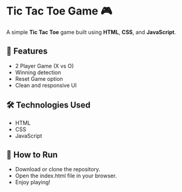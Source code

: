 # Tic Tac Toe Game 🎮

A simple **Tic Tac Toe** game built using **HTML**, **CSS**, and **JavaScript**.

## 📌 Features
- 2 Player Game (X vs O)
- Winning detection
- Reset Game option
- Clean and responsive UI
  
## 🛠️ Technologies Used
- HTML
- CSS
- JavaScript
  
## 🚀 How to Run
- Download or clone the repository.
- Open the index.html file in your browser.
- Enjoy playing!
